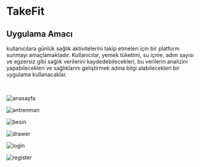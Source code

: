 # TakeFit
## Uygulama Amacı 
kullanıcılara günlük sağlık aktivitelerini takip etmeleri için bir platform sunmayı amaçlamaktadır. 
Kullanıcılar, yemek tüketimi, su içme, adım sayısı ve egzersiz gibi sağlık verilerini kaydedebilecekleri, 
bu verilerin analizini yapabilecekleri ve sağlıklarını geliştirmek adına bilgi alabilecekleri bir uygulama kullanacaklar.

 <br/>
 
 
![anasayfa](https://github.com/ensarmese/takeFit/assets/149183841/d0825ed7-0837-4119-a381-75a81d022abc)

![antrenman](https://github.com/ensarmese/takeFit/assets/149183841/9e49d955-4419-4752-84b9-00131839ec1b)

![besin](https://github.com/ensarmese/takeFit/assets/149183841/bc27b6f3-2085-402f-8e2e-cbeea571807b)

![drawer](https://github.com/ensarmese/takeFit/assets/149183841/331d0660-3930-4550-98a8-5cbb047ce4af)

![login](https://github.com/ensarmese/takeFit/assets/149183841/181c9d61-d48b-4399-b104-1e881624a5d3)

![register](https://github.com/ensarmese/takeFit/assets/149183841/01588925-fe3d-4175-812f-64f838abd311)
